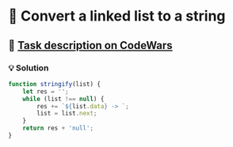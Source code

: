 # 📝 Convert a linked list to a string

## 🔗 [Task description on CodeWars](https://www.codewars.com/kata/582c297e56373f0426000098)

### 💡 Solution

```javascript
function stringify(list) {
    let res = '';
    while (list !== null) {
        res += `${list.data} -> `;
        list = list.next;
    }
    return res + 'null';
}
```
